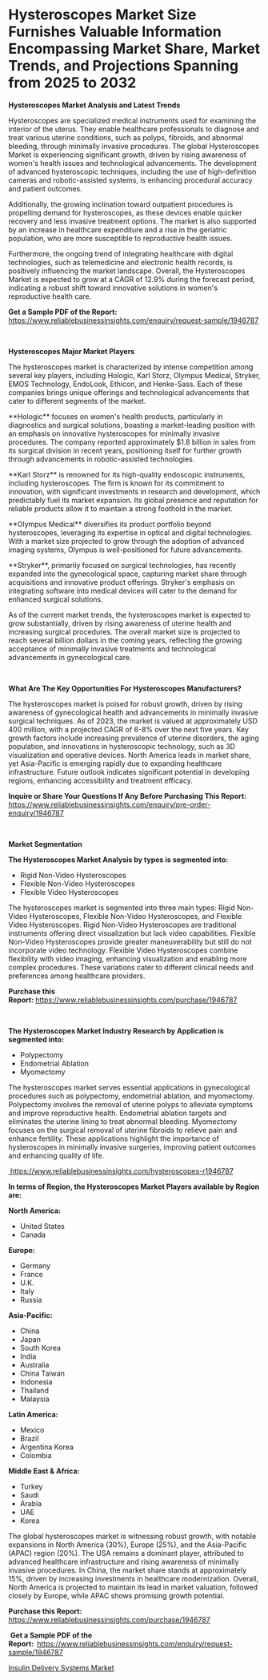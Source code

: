 <p><h1>Hysteroscopes Market Size Furnishes Valuable Information Encompassing Market Share, Market Trends, and Projections Spanning from 2025 to 2032</h1></p><p><strong>Hysteroscopes Market Analysis and Latest Trends</strong></p>
<p><p>Hysteroscopes are specialized medical instruments used for examining the interior of the uterus. They enable healthcare professionals to diagnose and treat various uterine conditions, such as polyps, fibroids, and abnormal bleeding, through minimally invasive procedures. The global Hysteroscopes Market is experiencing significant growth, driven by rising awareness of women's health issues and technological advancements. The development of advanced hysteroscopic techniques, including the use of high-definition cameras and robotic-assisted systems, is enhancing procedural accuracy and patient outcomes.</p><p>Additionally, the growing inclination toward outpatient procedures is propelling demand for hysteroscopes, as these devices enable quicker recovery and less invasive treatment options. The market is also supported by an increase in healthcare expenditure and a rise in the geriatric population, who are more susceptible to reproductive health issues. </p><p>Furthermore, the ongoing trend of integrating healthcare with digital technologies, such as telemedicine and electronic health records, is positively influencing the market landscape. Overall, the Hysteroscopes Market is expected to grow at a CAGR of 12.9% during the forecast period, indicating a robust shift toward innovative solutions in women's reproductive health care.</p></p>
<p><strong>Get a Sample PDF of the Report:&nbsp;</strong> <a href="https://www.reliablebusinessinsights.com/enquiry/request-sample/1946787?utm_campaign=2534&utm_medium=2&utm_source=Github&utm_content=ia&utm_term=04032025&utm_id=hysteroscopes">https://www.reliablebusinessinsights.com/enquiry/request-sample/1946787</a></p>
<p>&nbsp;</p>
<p><strong>Hysteroscopes Major Market Players</strong></p>
<p><p>The hysteroscopes market is characterized by intense competition among several key players, including Hologic, Karl Storz, Olympus Medical, Stryker, EMOS Technology, EndoLook, Ethicon, and Henke-Sass. Each of these companies brings unique offerings and technological advancements that cater to different segments of the market.</p><p>**Hologic** focuses on women's health products, particularly in diagnostics and surgical solutions, boasting a market-leading position with an emphasis on innovative hysteroscopes for minimally invasive procedures. The company reported approximately $1.8 billion in sales from its surgical division in recent years, positioning itself for further growth through advancements in robotic-assisted technologies.</p><p>**Karl Storz** is renowned for its high-quality endoscopic instruments, including hysteroscopes. The firm is known for its commitment to innovation, with significant investments in research and development, which predictably fuel its market expansion. Its global presence and reputation for reliable products allow it to maintain a strong foothold in the market.</p><p>**Olympus Medical** diversifies its product portfolio beyond hysteroscopes, leveraging its expertise in optical and digital technologies. With a market size projected to grow through the adoption of advanced imaging systems, Olympus is well-positioned for future advancements.</p><p>**Stryker**, primarily focused on surgical technologies, has recently expanded into the gynecological space, capturing market share through acquisitions and innovative product offerings. Stryker's emphasis on integrating software into medical devices will cater to the demand for enhanced surgical solutions.</p><p>As of the current market trends, the hysteroscopes market is expected to grow substantially, driven by rising awareness of uterine health and increasing surgical procedures. The overall market size is projected to reach several billion dollars in the coming years, reflecting the growing acceptance of minimally invasive treatments and technological advancements in gynecological care.</p></p>
<p>&nbsp;</p>
<p><strong>What Are The Key Opportunities For Hysteroscopes Manufacturers?</strong></p>
<p><p>The hysteroscopes market is poised for robust growth, driven by rising awareness of gynecological health and advancements in minimally invasive surgical techniques. As of 2023, the market is valued at approximately USD 400 million, with a projected CAGR of 6-8% over the next five years. Key growth factors include increasing prevalence of uterine disorders, the aging population, and innovations in hysteroscopic technology, such as 3D visualization and operative devices. North America leads in market share, yet Asia-Pacific is emerging rapidly due to expanding healthcare infrastructure. Future outlook indicates significant potential in developing regions, enhancing accessibility and treatment efficacy.</p></p>
<p><strong>Inquire or Share Your Questions If Any Before Purchasing This Report:</strong> <a href="https://www.reliablebusinessinsights.com/enquiry/pre-order-enquiry/1946787?utm_campaign=2534&utm_medium=2&utm_source=Github&utm_content=ia&utm_term=04032025&utm_id=hysteroscopes">https://www.reliablebusinessinsights.com/enquiry/pre-order-enquiry/1946787</a></p>
<p>&nbsp;</p>
<p><strong>Market Segmentation</strong></p>
<p><strong>The Hysteroscopes Market Analysis by types is segmented into:</strong></p>
<p><ul><li>Rigid Non-Video Hysteroscopes</li><li>Flexible Non-Video Hysteroscopes</li><li>Flexible Video Hysteroscopes</li></ul></p>
<p><p>The hysteroscopes market is segmented into three main types: Rigid Non-Video Hysteroscopes, Flexible Non-Video Hysteroscopes, and Flexible Video Hysteroscopes. Rigid Non-Video Hysteroscopes are traditional instruments offering direct visualization but lack video capabilities. Flexible Non-Video Hysteroscopes provide greater maneuverability but still do not incorporate video technology. Flexible Video Hysteroscopes combine flexibility with video imaging, enhancing visualization and enabling more complex procedures. These variations cater to different clinical needs and preferences among healthcare providers.</p></p>
<p><strong>Purchase this Report:&nbsp;</strong><a href="https://www.reliablebusinessinsights.com/purchase/1946787?utm_campaign=2534&utm_medium=2&utm_source=Github&utm_content=ia&utm_term=04032025&utm_id=hysteroscopes">https://www.reliablebusinessinsights.com/purchase/1946787</a></p>
<p>&nbsp;</p>
<p><strong>The Hysteroscopes Market Industry Research by Application is segmented into:</strong></p>
<p><ul><li>Polypectomy</li><li>Endometrial Ablation</li><li>Myomectomy</li></ul></p>
<p><p>The hysteroscopes market serves essential applications in gynecological procedures such as polypectomy, endometrial ablation, and myomectomy. Polypectomy involves the removal of uterine polyps to alleviate symptoms and improve reproductive health. Endometrial ablation targets and eliminates the uterine lining to treat abnormal bleeding. Myomectomy focuses on the surgical removal of uterine fibroids to relieve pain and enhance fertility. These applications highlight the importance of hysteroscopes in minimally invasive surgeries, improving patient outcomes and enhancing quality of life.</p></p>
<p><a href="https://www.reliablebusinessinsights.com/hysteroscopes-r1946787?utm_campaign=2534&utm_medium=2&utm_source=Github&utm_content=ia&utm_term=04032025&utm_id=hysteroscopes">&nbsp;https://www.reliablebusinessinsights.com/hysteroscopes-r1946787</a></p>
<p><strong>In terms of Region, the Hysteroscopes Market Players available by Region are:</strong></p>
<p>
    <p> <strong> North America: </strong>
        <ul>
            <li>United States</li>
            <li>Canada</li>
        </ul>
        </p> 
    <p> <strong> Europe: </strong>
        <ul>
            <li>Germany</li>
            <li>France</li>
            <li>U.K.</li>
            <li>Italy</li>
            <li>Russia</li>
        </ul>
        </p> 
    <p> <strong> Asia-Pacific: </strong>
        <ul>
            <li>China</li>
            <li>Japan</li>
            <li>South Korea</li>
            <li>India</li>
            <li>Australia</li>
            <li>China Taiwan</li>
            <li>Indonesia</li>
            <li>Thailand</li>
            <li>Malaysia</li>
        </ul>
        </p> 
    <p> <strong> Latin America: </strong>
        <ul>
            <li>Mexico</li>
            <li>Brazil</li>
            <li>Argentina Korea</li>
            <li>Colombia</li>
        </ul>
        </p> 
    <p> <strong> Middle East & Africa: </strong>
        <ul>
            <li>Turkey</li>
            <li>Saudi</li>
            <li>Arabia</li>
            <li>UAE</li>
            <li>Korea</li>
        </ul>
    </p>
    </p>
<p><p>The global hysteroscopes market is witnessing robust growth, with notable expansions in North America (30%), Europe (25%), and the Asia-Pacific (APAC) region (20%). The USA remains a dominant player, attributed to advanced healthcare infrastructure and rising awareness of minimally invasive procedures. In China, the market share stands at approximately 15%, driven by increasing investments in healthcare modernization. Overall, North America is projected to maintain its lead in market valuation, followed closely by Europe, while APAC shows promising growth potential.</p></p>
<p><strong>Purchase this Report: </strong><a href="https://www.reliablebusinessinsights.com/purchase/1946787?utm_campaign=2534&utm_medium=2&utm_source=Github&utm_content=ia&utm_term=04032025&utm_id=hysteroscopes">https://www.reliablebusinessinsights.com/purchase/1946787</a></p>
<p>&nbsp;<strong>Get a Sample PDF of the Report:&nbsp;&nbsp;</strong><a href="https://www.reliablebusinessinsights.com/enquiry/request-sample/1946787?utm_campaign=2534&utm_medium=2&utm_source=Github&utm_content=ia&utm_term=04032025&utm_id=hysteroscopes">https://www.reliablebusinessinsights.com/enquiry/request-sample/1946787</a></p>
<p><strong></strong></p>
<p><p><a href="https://github.com/chungwimbu4/Market-Research-Report-List-1/blob/main/insulin-delivery-systems-market.md?utm_campaign=2534&utm_medium=2&utm_source=Github&utm_content=ia&utm_term=04032025&utm_id=hysteroscopes">Insulin Delivery Systems Market</a></p></p>